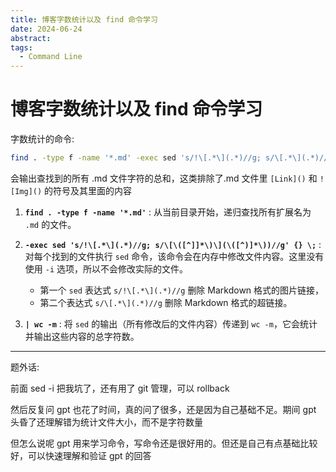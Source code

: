 ```yaml
---
title: 博客字数统计以及 find 命令学习
date: 2024-06-24
abstract:
tags:
  - Command Line
---
```


# 博客字数统计以及 find 命令学习

字数统计的命令:

```bash
find . -type f -name '*.md' -exec sed 's/!\[.*\](.*)//g; s/\[.*\](.*)//g' {} \; | wc -m
```

会输出查找到的所有 .md 文件字符的总和，这类排除了.md 文件里 `[Link]()` 和 `![Img]()` 的符号及其里面的内容

1. **`find . -type f -name '*.md'`** : 从当前目录开始，递归查找所有扩展名为 `.md` 的文件。

2. **`-exec sed 's/!\[.*\](.*)//g; s/\[\([^]]*\)\](\([^)]*\))//g' {} \;`** : 对每个找到的文件执行 `sed` 命令，该命令会在内存中修改文件内容。这里没有使用 `-i` 选项，所以不会修改实际的文件。

    - 第一个 `sed` 表达式 `s/!\[.*\](.*)//g` 删除 Markdown 格式的图片链接，
    - 第二个表达式 `s/\[.*\](.*)//g` 删除 Markdown 格式的超链接。

3. **`| wc -m`** : 将 `sed` 的输出（所有修改后的文件内容）传递到 `wc -m`，它会统计并输出这些内容的总字符数。

---

题外话:

前面 sed -i 把我坑了，还有用了 git 管理，可以 rollback

然后反复问 gpt 也花了时间，真的问了很多，还是因为自己基础不足。期间 gpt 头昏了还理解错为统计文件大小，而不是字符数量

但怎么说呢 gpt 用来学习命令，写命令还是很好用的。但还是自己有点基础比较好，可以快速理解和验证 gpt 的回答
